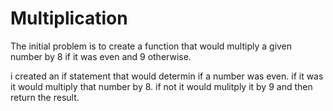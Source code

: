 # Multiplication

The initial problem is to create a function that would multiply a given number by 8 if it was even and 9 otherwise.

i created an if statement that would determin if a number was even.
if it was it would multiply that number by 8. if not it would mulitply it by 9 and then return the result.
